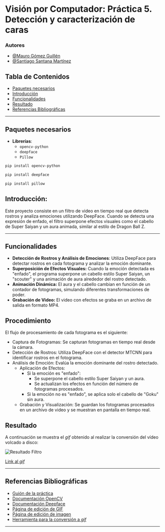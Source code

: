 # Visión por Computador: Práctica 5. Detección y caracterización de caras

### Autores

- [@Mauro Gómez Guillén](https://github.com/MGGdesigns)
- [@Santiago Santana Martínez](https://github.com/Tiago1615)

## Tabla de Contenidos

- [Paquetes necesarios](#paquetes-necesarios)
- [Introducción](#introducción)
- [Funcionalidades](#funcionalidades)
- [Resultado](#resultado)
- [Referencias Bibliográficas](#referencias-bibliográficas)

---

## Paquetes necesarios

- **Librerías**:
  - `opencv-python`
  - `deepface`
  - `Pillow`

```bash
pip install opencv-python
```

```bash
pip install deepface
```

```bash
pip install pillow
```

## Introducción:
Este proyecto consiste en un filtro de video en tiempo real que detecta rostros y analiza emociones utilizando DeepFace. Cuando se detecta una expresión de enfado, el filtro superpone efectos visuales como el cabello de Super Saiyan y un aura animada, similar al estilo de Dragon Ball Z.

---

## Funcionalidades

- **Detección de Rostros y Análisis de Emociones**: Utiliza DeepFace para detectar rostros en cada fotograma y analizar la emoción dominante.
- **Superposición de Efectos Visuales:** Cuando la emoción detectada es "enfado", el programa superpone un cabello estilo Super Saiyan, un "scouter" y una animación de aura alrededor del rostro detectado.
- **Animación Dinámica:** El aura y el cabello cambian en función de un contador de fotogramas, simulando diferentes transformaciones de poder.
- **Grabación de Video:** El video con efectos se graba en un archivo de salida en formato MP4.

## Procedimiento

El flujo de procesamiento de cada fotograma es el siguiente:

- Captura de Fotogramas: Se capturan fotogramas en tiempo real desde la cámara.
- Detección de Rostros: Utiliza DeepFace con el detector MTCNN para identificar rostros en el fotograma.
- Análisis de Emoción: Evalúa la emoción dominante del rostro detectado.
  - Aplicación de Efectos:
      - Si la emoción es "enfado":
        - Se superpone el cabello estilo Super Saiyan y un aura.
        - Se actualizan los efectos en función del número de fotogramas procesados.
      - Si la emoción no es "enfado", se aplica solo el cabello de "Goku" sin aura.
  - Grabación y Visualización: Se guardan los fotogramas procesados en un archivo de video y se muestran en pantalla en tiempo real.

## Resultado

A continuación se muestra el *gif* obtenido al realizar la conversión del vídeo volcado a disco:

![Resultado Filtro](kakaroto.gif)

[Link al *gif*](https://drive.google.com/file/d/1Vl05hoIcdf9f0qkLadaQWQbRdqwIrZA4/view?usp=sharing)

---

## Referencias Bibliográficas

- [Guión de la práctica](https://github.com/otsedom/otsedom.github.io/tree/main/VC/P5)
- [Documentación OpenCV](https://docs.opencv.org/4.x/)
- [Documentación Deepface](https://pypi.org/project/deepface/)
- [Página de edición de GIF](https://ezgif.com/maker)
- [Página de edición de imagen](https://pinetools.com/adjust-hue-image)
- [Herramienta para la conversión a *gif*](https://www.adobe.com/es/express/feature/video/convert/mp4-to-gif)

---

